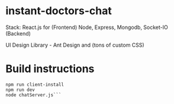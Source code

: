 # instant-doctors-chat

Stack:
React.js for (Frontend)
Node, Express, Mongodb, Socket-IO (Backend)

UI Design Library - Ant Design and (tons of custom CSS)

# Build instructions

```npm install
npm run client-install
npm run dev
node chatServer.js```
